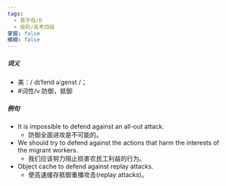 ```yaml
---
tags:
  - 首字母/D
  - 级别/高考四级
掌握: false
模糊: false
---
```

##### 词义
- 美：/ dɪˈfend əˈɡenst /；
- #词性/v  防御，抵御
##### 例句
- It is impossible to defend against an all-out attack.
	- 防御全面进攻是不可能的。
- We should try to defend against the actions that harm the interests of the migrant workers.
	- 我们应该努力阻止损害农民工利益的行为。
- Object cache to defend against replay attacks.
	- 使高速缓存抵御重播攻击(replay attacks)。
